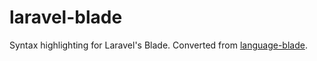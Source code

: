 # laravel-blade

Syntax highlighting for Laravel's Blade. Converted from
[language-blade](https://github.com/jawee/language-blade).